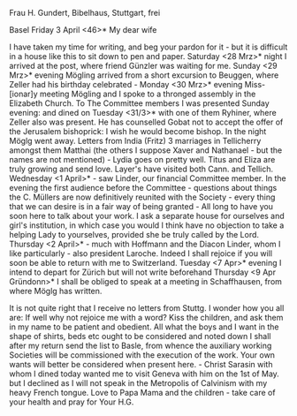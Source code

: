 Frau H. Gundert, Bibelhaus, Stuttgart, frei

 Basel Friday 3 April <46>*
My dear wife

I have taken my time for writing, and beg your pardon for it - but it is difficult in a house like this to sit down to pen and paper. Saturday <28 Mrz>* night I arrived at the post, where friend Günzler was waiting for me. Sunday <29 Mrz>* evening Mögling arrived from a short excursion to Beuggen, where Zeller had his birthday celebrated - Monday <30 Mrz>* evening Miss-[ionar]y meeting Mögling and I spoke to a thronged assembly in the Elizabeth Church. To The Committee members I was presented Sunday evening: and dined on Tuesday <31/3>* with one of them Ryhiner, where Zeller also was present. He has counselled Gobat not to accept the offer of the Jerusalem bishoprick: I wish he would become bishop. In the night Möglg went away. Letters from India (Fritz) 3 marriages in Tellicherry amongst them Matthai (the others I suppose Xaver and Nathanael - but the names are not mentioned) - Lydia goes on pretty well. Titus and Eliza are truly growing and send love. Layer's have visited both Cann. and Tellich. Wednesday <1 April>* - saw Linder, our financial Committee member. In the evening the first audience before the Committee - questions about <many> things the C. Müllers are now definitively reunited with the Society - every thing that we can desire is in a fair way of being granted - All long to have you soon here to talk about your work. I ask a separate house for ourselves and girl's institution, in which case you would I think have no objection to take a helping Lady to yourselves, provided she be truly called by the Lord. Thursday <2 April>* - much with Hoffmann and the Diacon Linder, whom I like particularly - also president Laroche. Indeed I shall rejoice if you will soon be able to return with me to Switzerland. Tuesday <7 Apr>* evening I intend to depart for Zürich but will not write beforehand Thursday <9 Apr Gründonn>* I shall be obliged to speak at a meeting in Schaffhausen, from where Möglg has written.

It is not quite right that I receive no letters from Stuttg. I wonder how you all are: If well why not rejoice me with a word? Kiss the children, and ask them in my name to be patient and obedient. All what the boys and I want in the shape of shirts, beds etc ought to be considered and noted down I shall after my return send the list to Basle, from whence the auxiliary working Societies will be commissioned with the execution of the work. Your own wants will better be considered when present here. - Christ Sarasin with whom I dined today wanted me to visit Geneva with him on the 1st of May. but I declined as I will not speak in the Metropolis of Calvinism with my heavy French tongue. Love to Papa Mama and the children - take care of your health and pray for
 Your H.G.

